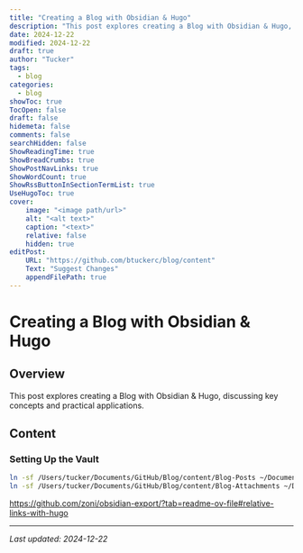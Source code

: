 ```yaml
---
title: "Creating a Blog with Obsidian & Hugo"
description: "This post explores creating a Blog with Obsidian & Hugo, discussing key concepts and practical applications."
date: 2024-12-22
modified: 2024-12-22
draft: true
author: "Tucker"
tags:
  - blog
categories:
  - blog
showToc: true
TocOpen: false
draft: false
hidemeta: false
comments: false
searchHidden: false
ShowReadingTime: true
ShowBreadCrumbs: true
ShowPostNavLinks: true
ShowWordCount: true
ShowRssButtonInSectionTermList: true
UseHugoToc: true
cover:
    image: "<image path/url>"
    alt: "<alt text>"
    caption: "<text>"
    relative: false
    hidden: true
editPost:
    URL: "https://github.com/btuckerc/blog/content"
    Text: "Suggest Changes"
    appendFilePath: true
---
```


# Creating a Blog with Obsidian & Hugo

## Overview
This post explores creating a Blog with Obsidian & Hugo, discussing key concepts and practical applications.

## Content

### Setting Up the Vault

```bash
ln -sf /Users/tucker/Documents/GitHub/Blog/content/Blog-Posts ~/Documents/00-Vault/00\ -\ Inbox/07\ -\ BLOG
ln -sf /Users/tucker/Documents/GitHub/Blog/content/Blog-Attachments ~/Documents/00-Vault/00\ -\ Inbox/07\ -\ BLOG
```

https://github.com/zoni/obsidian-export/?tab=readme-ov-file#relative-links-with-hugo


---
*Last updated: 2024-12-22*

